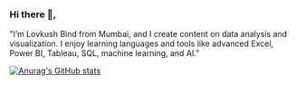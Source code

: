 ### Hi there 👋, 
 "I’m Lovkush Bind from Mumbai, and I create content on data analysis and visualization. I enjoy learning languages and tools like advanced Excel, Power BI, Tableau, SQL, machine learning, 
 and AI."

[![Anurag's GitHub stats](https://github-readme-stats.vercel.app/api?username=lovkushbind123)](https://github.com/anuraghazra/github-readme-stats)

